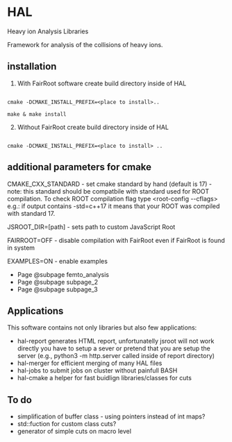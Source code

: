 # HAL
Heavy ion Analysis Libraries

Framework for analysis of the collisions of heavy ions. 

## installation
1. With FairRoot software
create build directory inside of HAL

<pre><code>
cmake -DCMAKE_INSTALL_PREFIX=&lt;place to install&gt;.. <br>
make & make install
</pre></code>
2. Without FairRoot
create build directory inside of HAL
<pre><code>
cmake -DCMAKE_INSTALL_PREFIX=&lt;place to install&gt; ..
</pre></code>
## additional parameters for cmake
CMAKE_CXX_STANDARD - set cmake standard  by hand (default is 17) - note: this standard should be compatbile with standard used for ROOT compilation. To check ROOT compilation flag type 
&lt;root-config --cflags&gt; e.g.: if output contains -std=c++17 it means that your ROOT was compiled with standard 17. 

JSROOT_DIR=[path] - sets path to custom JavaScript Root

FAIRROOT=OFF - disable compilation with FairRoot even if FairRoot is found in system

EXAMPLES=ON - enable examples

* Page @subpage femto_analysis
* Page @subpage subpage_2
* Page @subpage subpage_3

## Applications
This software contains not only libraries but also few applications:
* hal-report generates HTML report, unfortunatelly jsroot will not work directly you have to setup a sever or pretend that you
are setup the server (e.g., python3 -m http.server called inside of report directory)
* hal-merger for efficient merging of many HAL files
* hal-jobs to submit jobs on cluster without painfull BASH
* hal-cmake a helper for fast buidlign libraries/classes for cuts 


## To do
 * simplification of buffer class - using pointers instead of int maps?
 * std::fuction for custom class cuts?
 * generator of simple cuts on macro level